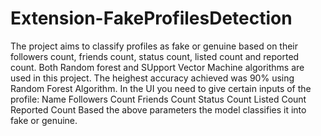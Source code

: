 # Extension-FakeProfilesDetection
The project aims to classify profiles as fake or genuine based on their followers count, friends count, status count, listed count and reported count.
Both Random forest and SUpport Vector Machine algorithms are used in this project. The heighest accuracy achieved was 90% using Random Forest Algorithm.
In the UI you need to give certain inputs of the profile:
Name
Followers Count
Friends Count
Status Count
Listed Count
Reported Count
Based the above parameters the model classifies it into fake or genuine. 
